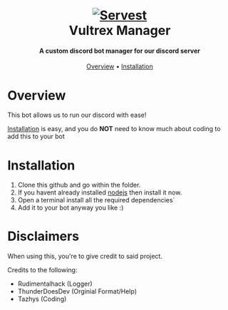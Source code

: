 <h1 align="center">
  <br>
  <a href="https://github.com/corsnode/servest/"><img src="https://i.tazhys.gg/images/servestbanner.png" alt="Servest"></a>
  <br>
  Vultrex Manager
  <br>
</h1>

<h4 align="center">A custom discord bot manager for our discord server</h4>

<p align="center">
  <a href="#overview">Overview</a>
  •
  <a href="#installation">Installation</a>
</p>

# Overview

This bot allows us to run our discord with ease!

[Installation](#installation) is easy, and you do **NOT** need to know much about coding to add this to your bot

# Installation
1. Clone this github and go within the folder.
2. If you havent already installed [nodejs](https://nodejs.org/) then install it now.
3. Open a terminal install all the required dependencies`
4. Add it to your bot anyway you like :)

# Disclaimers
When using this, you're to give credit to said project.

Credits to the following:
 - Rudimentalhack (Logger)
 - ThunderDoesDev (Orginial Format/Help)
 - Tazhys (Coding)
